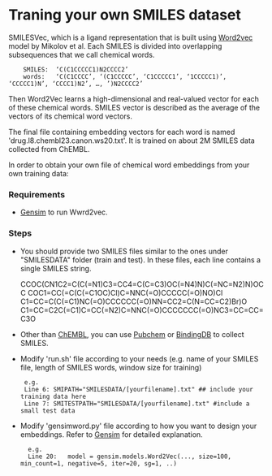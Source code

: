 # Traning your own SMILES dataset 

SMILESVec, which is a ligand representation that is built using  [Word2vec](https://papers.nips.cc/paper/5021-distributed-representations-of-words-and-phrases-and-their-compositionality.pdf) model by Mikolov et al.  Each SMILES is divided into overlapping subsequences that we call chemical words. 

		SMILES:  ‘C(C1CCCCC1)N2CCCC2’ 
		words:   ‘C(C1CCCC’, ‘(C1CCCCC’, ‘C1CCCCC1’, ‘1CCCCC1)’, ‘CCCCC1)N’, ‘CCCC1)N2’, …, ’)N2CCCC2’ 

Then Word2Vec learns a high-dimensional and real-valued vector for each of these chemical words. SMILES vector is described as the average of the vectors of its chemical word vectors. 

The final file containing embedding vectors for each word is named 'drug.l8.chembl23.canon.ws20.txt'. It is trained on about 2M SMILES data collected from ChEMBL.

In order to obtain your own file of chemical word embeddings from your own training data:

### Requirements

*    [Gensim](https://radimrehurek.com/gensim/)  to run Wwrd2vec.

### Steps 

*    You should provide two SMILES files similar to the ones under "SMILESDATA" folder (train and test). In these files, each line contains a single SMILES string. 

		CCOC(CN1C2=C(C(=N1)C3=CC4=C(C=C3)OC(=N4)N)C(=NC=N2)N)OCC
		COC1=CC(=C(C(=C1OC)Cl)C=NNC(=O)CCCCC(=O)NO)Cl
		C1=CC=C(C(=C1)NC(=O)CCCCCC(=O)NN=CC2=C(N=CC=C2)Br)O
		C1=CC=C2C(=C1)C=CC(=N2)C=NNC(=O)CCCCCCC(=O)NC3=CC=CC=C3O

*    Other than [ChEMBL](https://www.ebi.ac.uk/chembl/ws), you can use [Pubchem](https://pubchem.ncbi.nlm.nih.gov) or [BindingDB](http://bindingdb.org) to collect SMILES.
	
*  Modify 'run.sh' file according to your needs (e.g. name of your SMILES file, length of SMILES words, window size for training)

		e.g.
		Line 6:	SMIPATH="SMILESDATA/[yourfilename].txt" ## include your training data here
		Line 7:	SMITESTPATH="SMILESDATA/[yourfilename].txt" #include a small test data

*  Modify 'gensimword.py' file according to how you want to design your embeddings. Refer to [Gensim](https://radimrehurek.com/gensim/models/word2vec.html) for detailed explanation.

		 e.g. 
		 Line 20:	model = gensim.models.Word2Vec(..., size=100, min_count=1, negative=5, iter=20, sg=1, ..)








